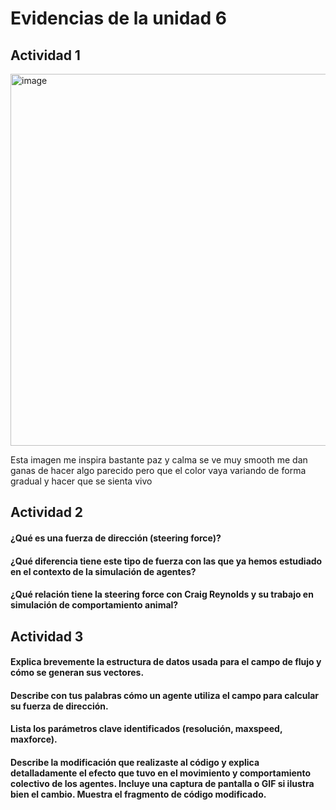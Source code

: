 # Evidencias de la unidad 6


## Actividad 1

<img width="747" height="595" alt="image" src="https://github.com/user-attachments/assets/45f576f0-b6f3-4874-b443-c86b5757a581" />

Esta imagen me inspira bastante paz y calma se ve muy smooth me dan ganas de hacer algo parecido pero que el color vaya variando de forma gradual y hacer que se sienta vivo


## Actividad 2

#### **¿Qué es una fuerza de dirección (steering force)?**

#### **¿Qué diferencia tiene este tipo de fuerza con las que ya hemos estudiado en el contexto de la simulación de agentes?**

#### **¿Qué relación tiene la steering force con Craig Reynolds y su trabajo en simulación de comportamiento animal?**


## Actividad 3

#### **Explica brevemente la estructura de datos usada para el campo de flujo y cómo se generan sus vectores.**

#### **Describe con tus palabras cómo un agente utiliza el campo para calcular su fuerza de dirección.**

#### **Lista los parámetros clave identificados (resolución, maxspeed, maxforce).**

#### **Describe la modificación que realizaste al código y explica detalladamente el efecto que tuvo en el movimiento y comportamiento colectivo de los agentes. Incluye una captura de pantalla o GIF si ilustra bien el cambio. Muestra el fragmento de código modificado.**
